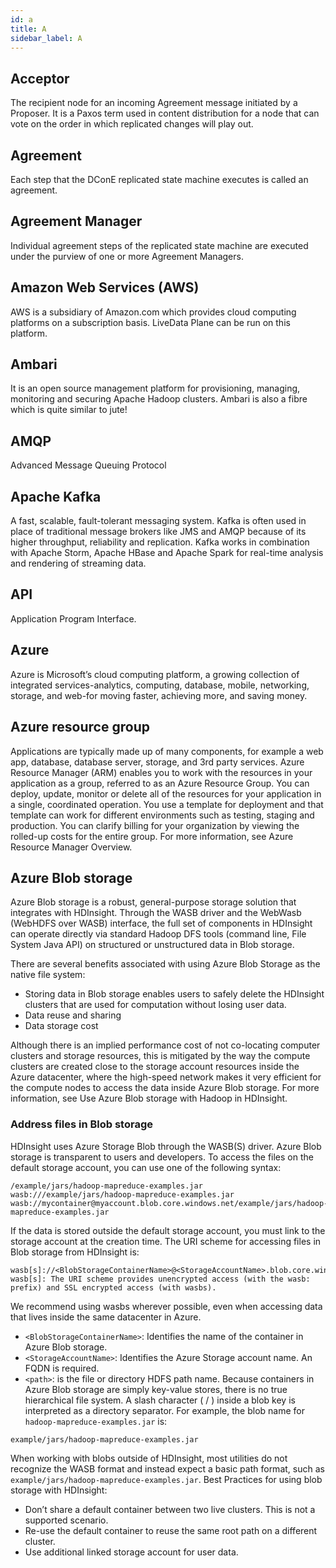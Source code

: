 ```yaml
---
id: a
title: A
sidebar_label: A
---
```


## Acceptor
The recipient node for an incoming Agreement message initiated by a Proposer. It is a Paxos term used in content distribution for a node that can vote on the order in which replicated changes will play out.

## Agreement
Each step that the DConE replicated state machine executes is called an agreement.

## Agreement Manager
Individual agreement steps of the replicated state machine are executed under the purview of one or more Agreement Managers.

## Amazon Web Services (AWS)
AWS is a subsidiary of Amazon.com which provides cloud computing platforms on a subscription basis. LiveData Plane can be run on this platform.

## Ambari
It is an open source management platform for provisioning, managing, monitoring and securing Apache Hadoop clusters.
Ambari is also a fibre which is quite similar to jute!

## AMQP
Advanced Message Queuing Protocol

## Apache Kafka
A fast, scalable, fault-tolerant messaging system.
Kafka is often used in place of traditional message brokers like JMS and AMQP because of its higher throughput, reliability and replication.
Kafka works in combination with Apache Storm, Apache HBase and Apache Spark for real-time analysis and rendering of streaming data.

## API
Application Program Interface.

## Azure
Azure is Microsoft’s cloud computing platform, a growing collection of integrated services-analytics, computing, database, mobile, networking, storage, and web-for moving faster, achieving more, and saving money.

## Azure resource group
Applications are typically made up of many components, for example a web app, database, database server, storage, and 3rd party services. Azure Resource Manager (ARM) enables you to work with the resources in your application as a group, referred to as an Azure Resource Group. You can deploy, update, monitor or delete all of the resources for your application in a single, coordinated operation. You use a template for deployment and that template can work for different environments such as testing, staging and production. You can clarify billing for your organization by viewing the rolled-up costs for the entire group. For more information, see Azure Resource Manager Overview.

## Azure Blob storage
Azure Blob storage is a robust, general-purpose storage solution that integrates with HDInsight. Through the WASB driver and the WebWasb (WebHDFS over WASB) interface, the full set of components in HDInsight can operate directly via standard Hadoop DFS tools (command line, File System Java API) on structured or unstructured data in Blob storage.

There are several benefits associated with using Azure Blob Storage as the native file system:

* Storing data in Blob storage enables users to safely delete the HDInsight clusters that are used for computation without losing user data.
* Data reuse and sharing
* Data storage cost

Although there is an implied performance cost of not co-locating computer clusters and storage resources, this is mitigated by the way the compute clusters are created close to the storage account resources inside the Azure datacenter, where the high-speed network makes it very efficient for the compute nodes to access the data inside Azure Blob storage. For more information, see Use Azure Blob storage with Hadoop in HDInsight.

### Address files in Blob storage
HDInsight uses Azure Storage Blob through the WASB(S) driver. Azure Blob storage is transparent to users and developers. To access the files on the default storage account, you can use one of the following syntax:

```text
/example/jars/hadoop-mapreduce-examples.jar
wasb:///example/jars/hadoop-mapreduce-examples.jar
wasb://mycontainer@myaccount.blob.core.windows.net/example/jars/hadoop-mapreduce-examples.jar
```

If the data is stored outside the default storage account, you must link to the storage account at the creation time. The URI scheme for accessing files in Blob storage from HDInsight is:

```text
wasb[s]://<BlobStorageContainerName>@<StorageAccountName>.blob.core.windows.net/<path>
wasb[s]: The URI scheme provides unencrypted access (with the wasb: prefix) and SSL encrypted access (with wasbs).
```

We recommend using wasbs wherever possible, even when accessing data that lives inside the same datacenter in Azure.

* `<BlobStorageContainerName>`: Identifies the name of the container in Azure Blob storage.
* `<StorageAccountName>`: Identifies the Azure Storage account name. An FQDN is required.
* `<path>`: is the file or directory HDFS path name. Because containers in Azure Blob storage are simply key-value stores, there is no true hierarchical file system. A slash character ( / ) inside a blob key is interpreted as a directory separator. For example, the blob name for `hadoop-mapreduce-examples.jar` is:
```text
example/jars/hadoop-mapreduce-examples.jar
```
When working with blobs outside of HDInsight, most utilities do not recognize the WASB format and instead expect a basic path format, such as `example/jars/hadoop-mapreduce-examples.jar`.
Best Practices for using blob storage with HDInsight:

* Don’t share a default container between two live clusters. This is not a supported scenario.
* Re-use the default container to reuse the same root path on a different cluster.
* Use additional linked storage account for user data.
